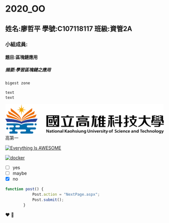 # 2020_OO
## 姓名:廖哲平 學號:C107118117 班級:資管2A
### 小組成員:
#### 題目:區塊鏈應用
##### 摘要:學習區塊鏈之應用


`bigest zone`

```
text
text
```

![NKUST](nkust.png)高第一

[![Everything Is AWESOME](https://img.youtube.com/vi/StTqXEQ2l-Y/0.jpg)](https://www.youtube.com/watch?v=StTqXEQ2l-Y "Everything Is AWESOME")

[![docker](https://img.youtube.com/vi/sSm2dRarhPo/0.jpg)](https://www.youtube.com/watch?v=sSm2dRarhPo "Testing Docker")

- [ ] yes
- [ ] maybe
- [X] no

```javascript
function post() {
			Post.action = "NextPage.aspx";
			Post.submit();
		} 
```
:heart:
:lips:
